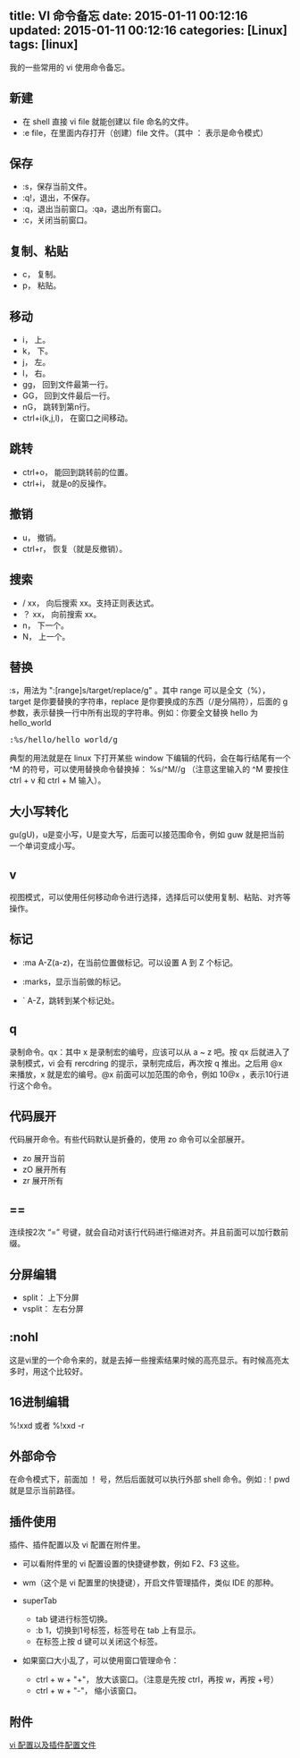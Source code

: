 title: VI 命令备忘
date: 2015-01-11 00:12:16
updated: 2015-01-11 00:12:16
categories: [Linux]
tags: [linux]
---

我的一些常用的 vi 使用命令备忘。

## 新建
* 在 shell 直接 vi file 就能创建以 file 命名的文件。
* :e file，在里面内存打开（创建）file 文件。（其中 ： 表示是命令模式）

## 保存
* :s，保存当前文件。
* :q!，退出，不保存。
* :q，退出当前窗口。:qa，退出所有窗口。 
* :c，关闭当前窗口。

## 复制、粘贴
* c， 复制。
* p， 粘贴。

## 移动
* i， 上。
* k， 下。
* j， 左。
* l， 右。
* gg， 回到文件最第一行。
* GG， 回到文件最后一行。
* nG， 跳转到第n行。
* ctrl+i(k,j,l)， 在窗口之间移动。

## 跳转
* ctrl+o， 能回到跳转前的位置。
* ctrl+i， 就是o的反操作。

## 撤销
* u， 撤销。
* ctrl+r， 恢复（就是反撤销）。

## 搜索
* / xx， 向后搜索 xx。支持正则表达式。
* ？ xx， 向前搜索 xx。
* n， 下一个。
* N， 上一个。

## 替换
:s，用法为 ":[range]s/target/replace/g" 。其中 range 可以是全文（%），target 是你要替换的字符串，replace 是你要换成的东西（/是分隔符），后面的 g 参数，表示替换一行中所有出现的字符串。例如：你要全文替换 hello 为 hello_world
<pre>
:%s/hello/hello_world/g
</pre> 

典型的用法就是在 linux 下打开某些 window 下编辑的代码，会在每行结尾有一个 ^M 的符号，可以使用替换命令替换掉： %s/^M//g （注意这里输入的 ^M 要按住 ctrl + v 和 ctrl + M 输入）。

## 大小写转化
gu(gU)，u是变小写，U是变大写，后面可以接范围命令，例如 guw 就是把当前一个单词变成小写。

## v
视图模式，可以使用任何移动命令进行选择，选择后可以使用复制、粘贴、对齐等操作。

## 标记
* :ma A-Z(a-z)，在当前位置做标记。可以设置 A 到 Z 个标记。

* :marks，显示当前做的标记。

* ` A-Z，跳转到某个标记处。

## q
录制命令。qx：其中 x 是录制宏的编号，应该可以从 a ~ z 吧。按 qx 后就进入了录制模式，vi 会有 rercdring 的提示，录制完成后，再次按 q 推出。之后用 @x 来播放，x 就是宏的编号。@x 前面可以加范围的命令，例如 10@x ，表示10行进行这个命令。

## 代码展开
代码展开命令。有些代码默认是折叠的，使用 zo 命令可以全部展开。
* zo 展开当前
* zO 展开所有
* zr 展开所有

## ==
连续按2次 “=” 号键，就会自动对该行代码进行缩进对齐。并且前面可以加行数前缀。

## 分屏编辑
* split： 上下分屏
* vsplit： 左右分屏

## :nohl
这是vi里的一个命令来的，就是去掉一些搜索结果时候的高亮显示。有时候高亮太多时，用这个比较好。

## 16进制编辑
%!xxd 或者 %!xxd -r

## 外部命令
在命令模式下，前面加 ！ 号，然后后面就可以执行外部 shell 命令。例如 :！pwd 就是显示当前路径。

## 插件使用
插件、插件配置以及 vi 配置在附件里。

* 可以看附件里的 vi 配置设置的快捷键参数，例如 F2、F3 这些。

* wm（这个是 vi 配置里的快捷键），开启文件管理插件，类似 IDE 的那种。

* superTab
    * tab 键进行标签切换。
    * :b 1，切换到1号标签，标签号在 tab 上有显示。
    * 在标签上按 d 键可以关闭这个标签。

* 如果窗口大小乱了，可以使用窗口管理命令：
    * ctrl + w + "+"， 放大该窗口。（注意是先按 ctrl，再按 w，再按 +号）
    * ctrl + w + "-"， 缩小该窗口。

## 附件
[vi 配置以及插件配置文件](http://pan.baidu.com/s/1c0F6QTq)

